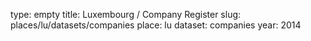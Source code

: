 type: empty
title: Luxembourg / Company Register
slug: places/lu/datasets/companies
place: lu
dataset: companies
year: 2014
